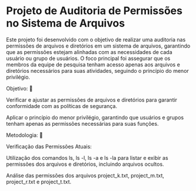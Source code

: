 # Projeto de Auditoria de Permissões no Sistema de Arquivos
Este projeto foi desenvolvido com o objetivo de realizar uma auditoria nas permissões de arquivos e diretórios em um sistema de arquivos, garantindo que as permissões estejam alinhadas com as necessidades de cada usuário ou grupo de usuários. O foco principal foi assegurar que os membros da equipe de pesquisa tenham acesso apenas aos arquivos e diretórios necessários para suas atividades, seguindo o princípio do menor privilégio.

Objetivo: 🎯

Verificar e ajustar as permissões de arquivos e diretórios para garantir conformidade com as políticas de segurança.

Aplicar o princípio do menor privilégio, garantindo que usuários e grupos tenham apenas as permissões necessárias para suas funções.

Metodologia: 📝

Verificação das Permissões Atuais:

Utilização dos comandos ls, ls -l, ls -a e ls -la para listar e exibir as permissões dos arquivos e diretórios, incluindo arquivos ocultos.

Análise das permissões dos arquivos project_k.txt, project_m.txt, project_r.txt e project_t.txt.
